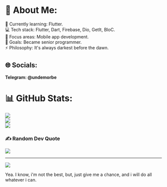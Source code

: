 # 💫 About Me:
🌱 Currently learning: Flutter. <br>💻 Tech stack: Flutter, Dart, Firebase, Dio, GetIt, BloC.<br>🎯 Focus areas: Mobile app development.<br>🚀 Goals: Became senior programmer.<br>⚡ Philosophy: It's always darkest before the dawn. 


## 🌐 Socials:
**Telegram: @undemorbe**

# 📊 GitHub Stats:
![](https://github-readme-stats.vercel.app/api?username=dolbobob00&theme=blue_navy&hide_border=false&include_all_commits=true&count_private=true)<br/>
![](https://github-readme-streak-stats.herokuapp.com/?user=dolbobob00&theme=blue_navy&hide_border=false)<br/>
![](https://github-readme-stats.vercel.app/api/top-langs/?username=dolbobob00&theme=blue_navy&hide_border=false&include_all_commits=true&count_private=true&layout=compact)

### ✍️ Random Dev Quote
![](https://quotes-github-readme.vercel.app/api?type=horizontal&theme=radical)

---
[![](https://visitcount.itsvg.in/api?id=dolbobob00&icon=0&color=0)](https://visitcount.itsvg.in)



Yea. I know, i\'m not the best, but, just give me a chance, and i will do all whatever i can.
